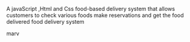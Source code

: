 A javaScript ,Html and Css food-based delivery system that allows customers to check various foods   make reservations and get the food delivered 
food delivery system

marv

